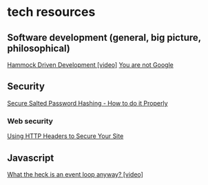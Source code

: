 # tech resources

## Software development (general, big picture, philosophical)
[Hammock Driven Development [video]](https://www.youtube.com/watch?v=f84n5oFoZBc)
[You are not Google](https://blog.bradfieldcs.com/you-are-not-google-84912cf44afb)

## Security
[Secure Salted Password Hashing - How to do it Properly](https://crackstation.net/hashing-security.htm)
### Web security
[Using HTTP Headers to Secure Your Site](https://blog.heroku.com/using-http-headers-to-secure-your-site)

## Javascript
[What the heck is an event loop anyway? [video]](https://www.youtube.com/watch?v=8aGhZQkoFbQ)
